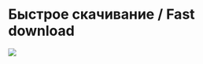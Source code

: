 # Быстрое скачивание / Fast download
<a href="https://github.com/Aleksart163/DBM-RV-DF/archive/refs/heads/main.zip"><img src="https://www.freepngimg.com/thumb/download_now_button/25860-7-download-now-button-glossy-green.png"/></a>
